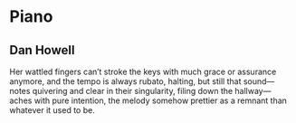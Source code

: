 # Piano
## Dan Howell
Her wattled fingers can’t
stroke the keys with much
grace or assurance anymore,
and the tempo is always
rubato, halting, but still
that sound—notes quivering
and clear in their singularity,
filing down the hallway—
aches with pure intention, the
melody somehow prettier
as a remnant than
whatever it used to be.